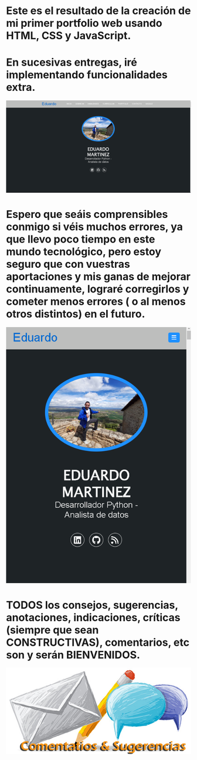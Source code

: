 # Este es el resultado de la creación de mi primer portfolio web usando HTML, CSS y JavaScript.
# En sucesivas entregas, iré implementando funcionalidades extra.
![](Portfolio-web.png)
# Espero que seáis comprensibles conmigo si véis muchos errores, ya que llevo poco tiempo en este mundo tecnológico, pero estoy seguro que con vuestras aportaciones y mis ganas de mejorar continuamente, lograré corregirlos y cometer menos errores ( o al menos otros distintos) en el futuro.
![](Mi-portfolio-web-responsive.png)
# TODOS los consejos, sugerencias, anotaciones, indicaciones, críticas (siempre que sean CONSTRUCTIVAS), comentarios, etc son y serán BIENVENIDOS.
![](Comentarios_y_Sugerencias.jpg)

<a href="mailto:loquelojonove1975@gmail.com" target="_blank" title="Email" rel="noopener"></a>
